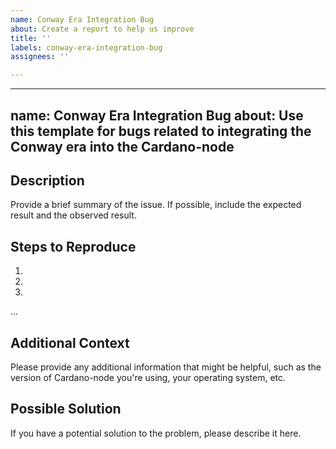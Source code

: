 ```yaml
---
name: Conway Era Integration Bug
about: Create a report to help us improve
title: ''
labels: conway-era-integration-bug
assignees: ''

---
```


---
name: Conway Era Integration Bug
about: Use this template for bugs related to integrating the Conway era into the Cardano-node
---

## Description

Provide a brief summary of the issue. If possible, include the expected result and the observed result.

## Steps to Reproduce

1.
2.
3.
...

## Additional Context

Please provide any additional information that might be helpful, such as the version of Cardano-node you're using, your operating system, etc.

## Possible Solution

If you have a potential solution to the problem, please describe it here.
